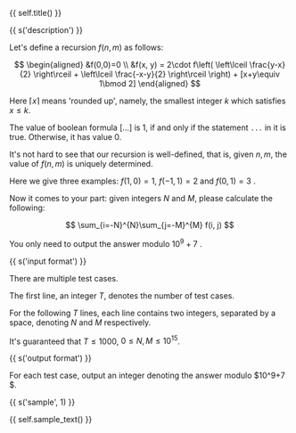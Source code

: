 {{ self.title() }}

{{ s('description') }}

Let's define a recursion $f(n, m)$ as follows:

$$
\begin{aligned}
&f(0,0)=0 \\
&f(x, y) = 2\cdot f\left( \left\lceil \frac{y-x}{2} \right\rceil + \left\lceil \frac{-x-y}{2} \right\rceil \right) + [x+y\equiv 1\bmod 2]
\end{aligned}
$$

Here $\lceil x \rceil$ means 'rounded up', namely, the smallest integer $k$ which satisfies $x\le k$. 

The value of boolean formula $[...]$ is $1$, if and only if the statement `...` in it is true. Otherwise, it has value $0$.

It's not hard to see that our recursion is well-defined, that is, given $n,m$, the value of $f(n, m)$ is uniquely determined.

Here we give three examples: $f(1,0)=1$, $f(-1,1)=2$ and $f(0,1)=3$ .

Now it comes to your part: given integers $N$ and $M$, please calculate the following:

$$
\sum_{i=-N}^{N}\sum_{j=-M}^{M} f(i, j)
$$

You only need to output the answer modulo $10^9+7$ .

{{ s('input format') }}

There are multiple test cases.

The first line, an integer $T$, denotes the number of test cases.

For the following $T$ lines, each line contains two integers, separated by a space, denoting $N$ and $M$ respectively.

It's guaranteed that $T\le 1000$,  $0\le N, M\le 10^{15}$.

{{ s('output format') }}

For each test case, output an integer denoting the answer modulo $10^9+7 $.

{{ s('sample', 1) }}

{{ self.sample_text() }}

